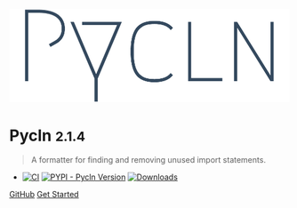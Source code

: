 <!-- background image -->

![logo](_media/logo-cover.png ":size=45%")

<!-- Title & body -->

# Pycln <small>2.1.4</small>

> A formatter for finding and removing unused import statements.

- [![CI](https://img.shields.io/github/actions/workflow/status/hadialqattan/pycln/ci.yml?branch=master&label=CI&logo=github&style=flat-square)](https://github.com/hadialqattan/pycln/actions?query=workflow%3ACI)
  [![PYPI - Pycln Version](https://img.shields.io/pypi/v/pycln?color=Green&style=flat-square)](https://pypi.org/project/pycln/)
  [![Downloads](https://img.shields.io/pypi/dm/pycln?color=Green&style=flat-square)](https://pypi.org/project/pycln/)

[GitHub](https://github.com/hadialqattan/pycln) [Get Started](#get-started)

